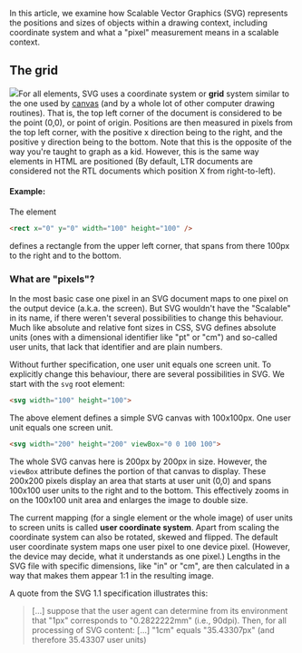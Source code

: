 In this article, we examine how Scalable Vector Graphics (SVG) represents the positions and sizes of objects within a drawing context, including coordinate system and what a "pixel" measurement means in a scalable context.

## The grid

![](/@api/deki/files/78/=Canvas_default_grid.png)For all elements, SVG uses a coordinate system or **grid** system similar to the one used by [canvas](/en/HTML/Canvas "en/HTML/Canvas") (and by a whole lot of other computer drawing routines). That is, the top left corner of the document is considered to be the point (0,0), or point of origin. Positions are then measured in pixels from the top left corner, with the positive x direction being to the right, and the positive y direction being to the bottom. Note that this is the opposite of the way you're taught to graph as a kid. However, this is the same way elements in HTML are positioned (By default, LTR documents are considered not the RTL documents which position X from right-to-left).

#### Example:

The element

```html
<rect x="0" y="0" width="100" height="100" />
```

defines a rectangle from the upper left corner, that spans from there 100px to the right and to the bottom.

### What are "pixels"?

In the most basic case one pixel in an SVG document maps to one pixel on the output device (a.k.a. the screen). But SVG wouldn't have the "Scalable" in its name, if there weren't several possibilities to change this behaviour. Much like absolute and relative font sizes in CSS, SVG defines absolute units (ones with a dimensional identifier like "pt" or "cm") and so-called user units, that lack that identifier and are plain numbers.

Without further specification, one user unit equals one screen unit. To explicitly change this behaviour, there are several possibilities in SVG. We start with the `svg` root element:

```html
<svg width="100" height="100">
```

The above element defines a simple SVG canvas with 100x100px. One user unit equals one screen unit.

```html
<svg width="200" height="200" viewBox="0 0 100 100">
```

The whole SVG canvas here is 200px by 200px in size. However, the `viewBox` attribute defines the portion of that canvas to display. These 200x200 pixels display an area that starts at user unit (0,0) and spans 100x100 user units to the right and to the bottom. This effectively zooms in on the 100x100 unit area and enlarges the image to double size.

The current mapping (for a single element or the whole image) of user units to screen units is called **user coordinate system**. Apart from scaling the coordinate system can also be rotated, skewed and flipped. The default user coordinate system maps one user pixel to one device pixel. (However, the device may decide, what it understands as one pixel.) Lengths in the SVG file with specific dimensions, like "in" or "cm", are then calculated in a way that makes them appear 1:1 in the resulting image.

A quote from the SVG 1.1 specification illustrates this:

> \[...\] suppose that the user agent can determine from its environment that "1px" corresponds to "0.2822222mm" (i.e., 90dpi). Then, for all processing of SVG content: \[...\] "1cm" equals "35.43307px" (and therefore 35.43307 user units)